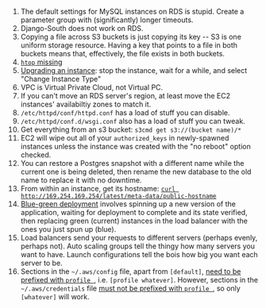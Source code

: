 1. The default settings for MySQL instances on RDS is stupid. Create a parameter group with (significantly) longer timeouts.
1. Django-South does not work on RDS.
1. Copying a file across S3 buckets is just copying its key -- S3 is one uniform storage resource. Having a key that points to a file in both buckets means that, effectively, the file exists in both buckets.
1. [`htop` missing](http://aws.blandnet.org/wordpress/htop-install/)
1. [Upgrading an instance](http://stackoverflow.com/a/8243307/1558430): stop the instance, wait for a while, and select "Change Instance Type"
1. VPC is Virtual Private Cloud, not Virtual PC.
1. If you can't move an RDS server's region, at least move the EC2 instances' availabiltiy zones to match it.
1. `/etc/httpd/conf/httpd.conf` has a load of stuff you can disable.
1. `/etc/httpd/conf.d/wsgi.conf` also has a load of stuff you can tweak.
1. Get everything from an s3 bucket: `s3cmd get s3://(bucket name)/*`
1. EC2 will wipe out all of your `authorized_keys` in newly-spawned instances unless the instance was created with the "no reboot" option checked.
1. You can restore a Postgres snapshot with a different name while the current one is being deleted, then rename the new database to the old name to replace it with no downtime.
1. From within an instance, get its hostname: [`curl http://169.254.169.254/latest/meta-data/public-hostname`](http://serverfault.com/questions/403440/print-external-host-name-of-ec2-instance)
1. [Blue-green deployment](http://martinfowler.com/bliki/BlueGreenDeployment.html) involves spinning up a new version of the application, waiting for deployment to complete and its state verified, then replacing green (current) instances in the load balancer with the ones you just spun up (blue).
1. Load balancers send your requests to different servers (perhaps evenly, perhaps not). Auto scaling groups tell the thingy how many servers you want to have. Launch configurations tell the bois how big you want each server to be.
1. Sections in the `~/.aws/config` file, apart from `[default]`, [need to be prefixed with `profile `](http://boto3.readthedocs.io/en/latest/guide/configuration.html#aws-config-file), i.e. `[profile whatever]`. However, sections in the `~/.aws/credentials` file [must not be prefixed with `profile `](http://boto3.readthedocs.io/en/latest/guide/configuration.html#shared-credentials-file), so only `[whatever]` will work.
